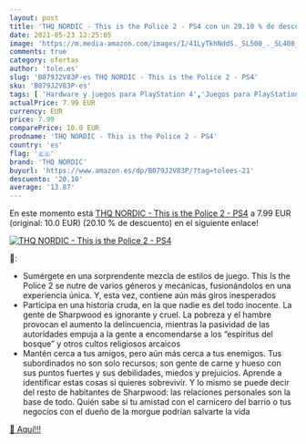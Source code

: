 ```yaml
---
layout: post
title: 'THQ NORDIC - This is the Police 2 - PS4 con un 20.10 % de descuento'
date: 2021-05-23 12:25:05
image: 'https://m.media-amazon.com/images/I/41LyTkhNddS._SL500_._SL400_.jpg'
comments: true
category: ofertas
author: 'tole.es'
slug: 'B079J2V83P-es THQ NORDIC - This is the Police 2 - PS4'
sku: 'B079J2V83P-es'
tags: [ 'Hardware y juegos para PlayStation 4','Juegos para PlayStation 4','Videojuegos','ps4','thq nordic', ]
actualPrice: 7.99 EUR
currency: EUR
price: 7.99
comparePrice: 10.0 EUR
prodname: 'THQ NORDIC - This is the Police 2 - PS4'
country: 'es'
flag: '🇪🇸'
brand: 'THQ NORDIC'
buyurl: 'https://www.amazon.es/dp/B079J2V83P/?tag=tolees-21'
descuento: '20.10'
average: '13.87'
---
```


En este momento está [THQ NORDIC - This is the Police 2 - PS4](https://www.amazon.es/dp/B079J2V83P/?tag=tolees-21) a 7.99 EUR (original: 10.0 EUR) (20.10 %  de descuento) en el siguiente enlace!

[![THQ NORDIC - This is the Police 2 - PS4](https://m.media-amazon.com/images/I/41LyTkhNddS._SL500_._SL400_.jpg)](https://www.amazon.es/dp/B079J2V83P/?tag=tolees-21)

🔎:

- Sumérgete en una sorprendente mezcla de estilos de juego. This Is the Police 2 se nutre de varios géneros y mecánicas, fusionándolos en una experiencia única. Y, esta vez, contiene aún más giros inesperados
- Participa en una historia cruda, en la que nadie es del todo inocente. La gente de Sharpwood es ignorante y cruel. La pobreza y el hambre provocan el aumento la delincuencia, mientras la pasividad de las autoridades empuja a la gente a encomendarse a los “espíritus del bosque” y otros cultos religiosos arcaicos
- Mantén cerca a tus amigos, pero aún más cerca a tus enemigos. Tus subordinados no son solo recursos; son gente de carne y hueso con sus puntos fuertes y sus debilidades, miedos y prejuicios. Aprende a identificar estas cosas si quieres sobrevivir. Y lo mismo se puede decir del resto de habitantes de Sharpwood: las relaciones personales son la base de todo. Quién sabe si tu amistad con el carnicero del barrio o tus negocios con el dueño de la morgue podrían salvarte la vida

[🛒 Aquí!!!](https://www.amazon.es/dp/B079J2V83P/?tag=tolees-21)
